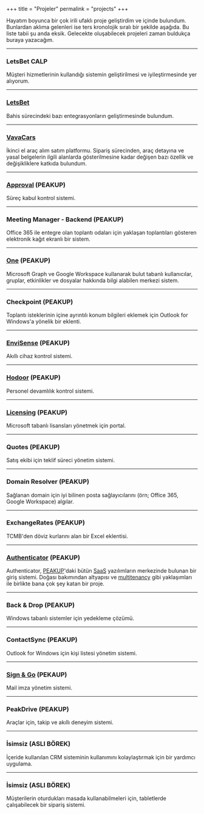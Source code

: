 +++
title = "Projeler"
permalink = "projects"
+++

Hayatım boyunca bir çok irili ufaklı proje geliştirdim ve içinde bulundum. Bunlardan aklıma gelenleri ise ters kronolojik sıralı bir şekilde aşağıda. Bu liste tabii şu anda eksik. Gelecekte oluşabilecek projeleri zaman buldukça buraya yazacağım.

---
### LetsBet CALP

Müşteri hizmetlerinin kullandığı sistemin geliştirilmesi ve iyileştirmesinde yer alıyorum.

---
### [LetsBet](https://letsbet.de)

Bahis sürecindeki bazı entegrasyonların geliştirmesinde bulundum. 

---
### [VavaCars](https://vava.cars/)

İkinci el araç alım satım platformu. Sipariş sürecinden, araç detayına ve yasal belgelerin ilgili alanlarda gösterilmesine kadar değişen bazı özellik ve değişikliklere katkıda bulundum.

---
### [Approval](https://approval.peakup.org/) (PEAKUP)

Süreç kabul kontrol sistemi.

---
### Meeting Manager - Backend (PEAKUP)

Office 365 ile entegre olan toplantı odaları için yaklaşan toplantıları gösteren elektronik kağıt ekranlı bir sistem.

---
### [One](https://one.peakup.org) (PEAKUP)

Microsoft Graph ve Google Workspace kullanarak bulut tabanlı kullanıcılar, gruplar, etkinlikler ve dosyalar hakkında bilgi alabilen merkezi sistem.

---
### Checkpoint (PEAKUP)

Toplantı isteklerinin içine ayrıntılı konum bilgileri eklemek için Outlook for Windows'a yönelik bir eklenti.

---
### [EnviSense](https://noa.peakup.org) (PEAKUP)

Akıllı cihaz kontrol sistemi.

---
### [Hodoor](https://hodoor.peakup.org) (PEAKUP)

Personel devamlılık kontrol sistemi.

---
### [Licensing](https://licensing.peakup.org) (PEAKUP)

Microsoft tabanlı lisansları yönetmek için portal.

---
### Quotes (PEAKUP)

Satış ekibi için teklif süreci yönetim sistemi.

---
### Domain Resolver (PEAKUP)

Sağlanan domain için iyi bilinen posta sağlayıcılarını (örn; Office 365, Google Workspace) algılar.

---
### ExchangeRates (PEAKUP)

TCMB'den döviz kurlarını alan bir Excel eklentisi.

---
### [Authenticator](https://auth.peakup.org) (PEAKUP)

Authenticator, [PEAKUP](https://peakup.org/)'daki bütün [SaaS](https://tr.wikipedia.org/wiki/Hizmet_olarak_yaz%C4%B1l%C4%B1m) yazılımların merkezinde bulunan bir giriş sistemi. Doğası bakımından altyapısı ve [multitenancy](https://en.wikipedia.org/wiki/Multitenancy) gibi yaklaşımları ile birlikte bana çok şey katan bir proje.

---
### Back & Drop (PEAKUP)

Windows tabanlı sistemler için yedekleme çözümü.

---
### ContactSync (PEAKUP)

Outlook for Windows için kişi listesi yönetim sistemi.

---
### [Sign & Go](https://signandgo.peakup.org) (PEKAUP)

Mail imza yönetim sistemi.

---
### PeakDrive (PEAKUP)

Araçlar için, takip ve akıllı deneyim sistemi.

---
### İsimsiz (ASLI BÖREK)

İçeride kullanılan CRM sisteminin kullanımını kolaylaştırmak için bir yardımcı uygulama.

---
### İsimsiz (ASLI BÖREK)

Müşterilerin oturdukları masada kullanabilmeleri için, tabletlerde çalışabilecek bir sipariş sistemi.

